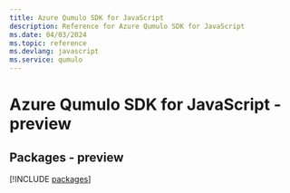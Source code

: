```yaml
---
title: Azure Qumulo SDK for JavaScript
description: Reference for Azure Qumulo SDK for JavaScript
ms.date: 04/03/2024
ms.topic: reference
ms.devlang: javascript
ms.service: qumulo
---
```

# Azure Qumulo SDK for JavaScript - preview
## Packages - preview
[!INCLUDE [packages](qumulo-index.md)]